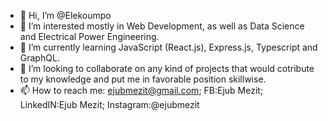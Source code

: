 - 👋 Hi, I’m @Elekoumpo
- 👀 I’m interested mostly in Web Development, as well as Data Science and Electrical Power Engineering.
- 🌱 I’m currently learning JavaScript (React.js), Express.js, Typescript and GraphQL.
- 💞️ I’m looking to collaborate on any kind of projects that would cotribute to my knowledge and put me in favorable position skillwise.
- 📫 How to reach me: ejubmezit@gmail.com;
                       FB:Ejub Mezit;
                       LinkedIN:Ejub Mezit;
                       Instagram:@ejubmezit
                      

<!---
Elekoumpo/Elekoumpo is a ✨ special ✨ repository because its `README.md` (this file) appears on your GitHub profile.
You can click the Preview link to take a look at your changes.
--->

